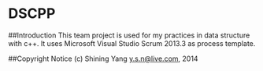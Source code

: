 DSCPP
=====

##Introduction
This team project is used for my practices in data structure with c++.
It uses Microsoft Visual Studio Scrum 2013.3 as process template.

##Copyright Notice
(c) Shining Yang <y.s.n@live.com>, 2014

